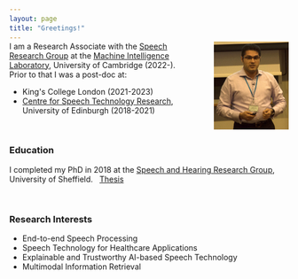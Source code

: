 ```yaml
---
layout: page
title: "Greetings!"
---
```

<div style="margin-top: -15px;">
<img src="/files/others/thumbnail.png" alt="UKSpeech-Cambridge" style="width: 26.7%; margin-left: 35px; float: right;">
</div>




 
<!-- Greetings! I am a Research Associate with the [Speech Research Group](https://mi.eng.cam.ac.uk/Main/Speech/WebHome) at the Machine Intelligence Laboratory, <u>University of Cambridge</u> (2022-) working with Professor [Mark Gales](http://mi.eng.cam.ac.uk/~mjfg/). Prior to that, I was a post-doc at <u>King's College London</u> (2021-2023), working with Professor [Zoran Cvetkovic](https://www.kcl.ac.uk/people/zoran-cvetkovic). I did my first post-doc at the Centre for Speech Technology Research ([CSTR](https://www.cstr.ed.ac.uk/)), <u>University of Edinburgh</u> (2018-2021) working with Professor [Steve Renals](https://www.research.ed.ac.uk/en/persons/stephen-renals) and Professor [Peter Bell](https://www.research.ed.ac.uk/en/persons/peter-bell). -->

I am a Research Associate with the [Speech Research Group](https://mi.eng.cam.ac.uk/Main/Speech/WebHome) at the [Machine Intelligence Laboratory](https://mi.eng.cam.ac.uk/), University of Cambridge (2022-). Prior to that I was a post-doc at:
* King's College London (2021-2023)
* [Centre for Speech Technology Research](https://www.cstr.ed.ac.uk/), University of Edinburgh (2018-2021)


<br>

<!--<br>
&#x1F4A1; I am open to new opportunities and exploring exciting roles in my field of expertise. Please feel free to [contact me](mailto:erfan.loweimi@gmail.com) to discuss potential collaborations.

<br>-->

### Education ###
<!-- I completed my PhD in 2018 at the Speech and Hearing Research Group ([SPandH](https://www.sheffield.ac.uk/dcs/research/groups/spandh)), <u>University of Sheffield</u>, under the joint supervision of Professor [Jon Barker](http://staffwww.dcs.shef.ac.uk/people/J.Barker/) and Professor [Thomas Hain](https://staffwww.dcs.shef.ac.uk/people/T.Hain/). You can access my PhD thesis by clicking [here](https://etheses.whiterose.ac.uk/19409/). -->

I completed my PhD in 2018 at the [Speech and Hearing Research Group](https://www.sheffield.ac.uk/dcs/research/groups/spandh), University of Sheffield. &nbsp; [Thesis](https://etheses.whiterose.ac.uk/19409/)

<!-- I received my <u>MSc</u> and <u>BSc</u> degrees from Amirkabir University of Technology (Tehran Polytechnic) and Shahid Chamran University of Ahvaz, respectively, with both degrees in Electronics Engineering. My MSc dissertation supervisor and advisor were Professor [Seyed Mohammad Ahadi](https://www.linkedin.com/in/seyed-mohammad-ahadi-7a8b4435/?originalSubdomain=ir) and Professor [Hamid Sheikhadeh](https://www.linkedin.com/in/hamid-sheikhzadeh-ba2a7748/?originalSubdomain=ca). -->

<br>

### Research Interests ###
  * End-to-end Speech Processing
  * Speech Technology for Healthcare Applications
  * Explainable and Trustworthy AI-based Speech Technology
  * Multimodal Information Retrieval

